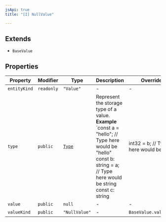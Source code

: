 ```yaml
---
jsApi: true
title: "[I] NullValue"

---
```

## Extends

- `BaseValue`

## Properties

| Property | Modifier | Type | Description | Overrides | Inherited from |
| ------ | ------ | ------ | ------ | ------ | ------ |
| `entityKind` | `readonly` | `"Value"` | - | - | `BaseValue.entityKind` |
| `type` | `public` | [`Type`](../type-aliases/Type.md) | Represent the storage type of a value. **Example** `const a = "hello"; // Type here would be "hello" const b: string = a; // Type here would be string const c: string | int32 = b; // Type here would be string | int32` | - | `BaseValue.type` |
| `value` | `public` | `null` | - | - | - |
| `valueKind` | `public` | `"NullValue"` | - | `BaseValue.valueKind` | - |
